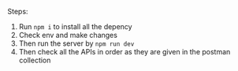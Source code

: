Steps:
1. Run `npm i` to install all the depency
2. Check env and make changes
3. Then run the server by `npm run dev`
4. Then check all the APIs in order as they are given in the postman collection
